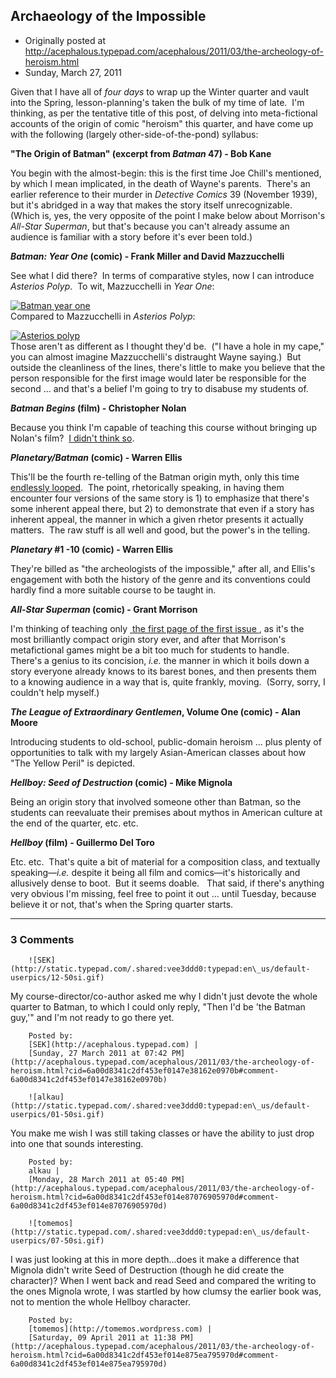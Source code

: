 ## Archaeology of the Impossible

 * Originally posted at http://acephalous.typepad.com/acephalous/2011/03/the-archeology-of-heroism.html
 * Sunday, March 27, 2011



Given that I have all of _four days_ to wrap up the Winter quarter and vault into the Spring, lesson-planning's taken the bulk of my time of late.  I'm thinking, as per the tentative title of this post, of delving into meta-fictional accounts of the origin of comic "heroism" this quarter, and have come up with the following (largely other-side-of-the-pond) syllabus:

**"The Origin of Batman" (excerpt from _Batman_ 47) - Bob Kane**

You begin with the almost-begin: this is the first time Joe Chill's mentioned, by which I mean implicated, in the death of Wayne's parents.  There's an earlier reference to their murder in _Detective Comics_ 39 (November 1939), but it's abridged in a way that makes the story itself unrecognizable.  (Which is, yes, the very opposite of the point I make below about Morrison's _All-Star Superman_, but that's because you can't already assume an audience is familiar with a story before it's ever been told.)

**_Batman:  Year One_ (comic) - Frank Miller and David Mazzucchelli**

See what I did  there?  In terms of comparative styles, now I can introduce _Asterios  Polyp_.  To wit, Mazzucchelli in _Year One_:

[![Batman year one](http://acephalous.typepad.com/.a/6a00d8341c2df453ef0147e3812052970b-500wi "Batman year one")](http://acephalous.typepad.com/.a/6a00d8341c2df453ef0147e3812052970b-popup)   
Compared to Mazzucchelli in _Asterios Polyp_:

[![Asterios polyp](http://acephalous.typepad.com/.a/6a00d8341c2df453ef0147e3812356970b-500wi "Asterios polyp")](http://acephalous.typepad.com/.a/6a00d8341c2df453ef0147e3812356970b-popup)   
Those aren't as different as I thought they'd be.  ("I have a hole in my cape," you can almost imagine Mazzucchelli's distraught Wayne saying.)  But outside the cleanliness of the lines, there's little to make you believe that the person responsible for the first image would later be responsible for the second ... and that's a belief I'm going to try to disabuse my students of.

**_Batman Begins_ (film) - Christopher Nolan**

Because you think I'm capable of teaching this course without bringing up Nolan's film?  [I didn't think so](http://acephalous.typepad.com/acephalous/2009/02/batman-begins-works-because-christopher-nolan-decided-to-spend-the-first-hour-and-twenty-minutes-denying-the-audience-what-it.html).

**_Planetary/Batman_ (comic)  - Warren Ellis**

This'll be the fourth re-telling of the Batman origin  myth, only this time [endlessly looped](http://acephalous.typepad.com/acephalous/2009/04/teaching-rhetoric-via-warren-ellis-planetary-batman-night-on-earth.html).  The point, rhetorically speaking, in having them encounter four versions of the same story is 1) to emphasize that there's some inherent appeal there, but 2) to demonstrate that even if a story has inherent appeal, the manner in which a given rhetor presents it actually matters.  The raw stuff is all well and good, but the power's in the telling.

**_Planetary_ #1 -10 (comic) -  Warren Ellis**

They're billed as "the archeologists of the impossible," after all,  and Ellis's engagement with both the history of the genre and its conventions could hardly find a more suitable course to be taught in.

**_All-Star Superman_ (comic) - Grant Morrison**

I'm thinking of teaching only [
the first page of the first issue
](http://acephalous.typepad.com/files/all-star-superman-01.jpg), as it's the most brilliantly compact origin story  ever, and after that Morrison's metafictional games might be a bit too much for students to handle.  There's a genius to its concision, _i.e._ the manner in which it boils down a story everyone already knows to its barest bones, and then presents them to a knowing audience in a way that is, quite frankly, moving.  (Sorry, sorry, I couldn't help myself.)

**_The League of Extraordinary Gentlemen_,  Volume One (comic) - Alan Moore**

Introducing students to old-school, public-domain heroism ... plus  plenty of opportunities to talk with my largely Asian-American classes about how "The Yellow Peril" is  depicted.

**_Hellboy: Seed of Destruction_ (comic) - Mike Mignola**

Being an origin story that involved someone other than Batman, so the students can reevaluate their premises about mythos in American culture at the end of the quarter, etc. etc.

**_Hellboy_ (film) - Guillermo Del Toro**

Etc. etc.  That's quite a bit of material for a composition class, and textually speaking—_i.e._ despite it being all film and comics—it's historically and allusively dense to boot.  But it seems doable.   That said, if there's anything very obvious I'm missing, feel free to point it out ... until Tuesday, because believe it or not, that's when the Spring quarter starts.

		

* * *

### 3 Comments 

		

                
[]()

	

		![SEK](http://static.typepad.com/.shared:vee3ddd0:typepad:en\_us/default-userpics/12-50si.gif)
	

	

		

My course-director/co-author asked me why I didn't just devote the whole quarter to Batman, to which I could only reply, "Then I'd be 'the Batman guy,'" and I'm not ready to go there yet.

	

		Posted by:
		[SEK](http://acephalous.typepad.com) |
		[Sunday, 27 March 2011 at 07:42 PM](http://acephalous.typepad.com/acephalous/2011/03/the-archeology-of-heroism.html?cid=6a00d8341c2df453ef0147e38162e0970b#comment-6a00d8341c2df453ef0147e38162e0970b)

[]()

	

		![alkau](http://static.typepad.com/.shared:vee3ddd0:typepad:en\_us/default-userpics/01-50si.gif)
	

	

		

You make me wish I was still taking classes or have the ability to just drop into one that sounds interesting.

	

		Posted by:
		alkau |
		[Monday, 28 March 2011 at 05:40 PM](http://acephalous.typepad.com/acephalous/2011/03/the-archeology-of-heroism.html?cid=6a00d8341c2df453ef014e87076905970d#comment-6a00d8341c2df453ef014e87076905970d)

[]()

	

		![tomemos](http://static.typepad.com/.shared:vee3ddd0:typepad:en\_us/default-userpics/07-50si.gif)
	

	

		

I was just looking at this in more depth...does it make a difference that Mignola didn't write Seed of Destruction (though he did create the character)? When I went back and read Seed and compared the writing to the ones Mignola wrote, I was startled by how clumsy the earlier book was, not to mention the whole Hellboy character.

	

		Posted by:
		[tomemos](http://tomemos.wordpress.com) |
		[Saturday, 09 April 2011 at 11:38 PM](http://acephalous.typepad.com/acephalous/2011/03/the-archeology-of-heroism.html?cid=6a00d8341c2df453ef014e875ea795970d#comment-6a00d8341c2df453ef014e875ea795970d)

		

        